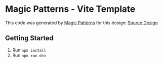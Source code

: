 # Magic Patterns - Vite Template

This code was generated by [Magic Patterns](https://magicpatterns.com) for this design: [Source Design](https://www.magicpatterns.com/c/n6qxfm1egetqaxy5t3ajbb)

## Getting Started

1. Run `npm install`
2. Run `npm run dev`
